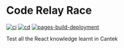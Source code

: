 # Code Relay Race
[![ci](https://github.com/ttiimmothy/code-relay-race/actions/workflows/ci.yml/badge.svg)](https://github.com/ttiimmothy/code-relay-race/actions/workflows/ci.yml)
[![cd](https://github.com/ttiimmothy/code-relay-race/actions/workflows/cd.yml/badge.svg)](https://github.com/ttiimmothy/code-relay-race/actions/workflows/cd.yml)
[![pages-build-deployment](https://github.com/ttiimmothy/code-relay-race/actions/workflows/pages/pages-build-deployment/badge.svg)](https://github.com/ttiimmothy/code-relay-race/actions/workflows/pages/pages-build-deployment)

Test all the React knowledge learnt in Cantek